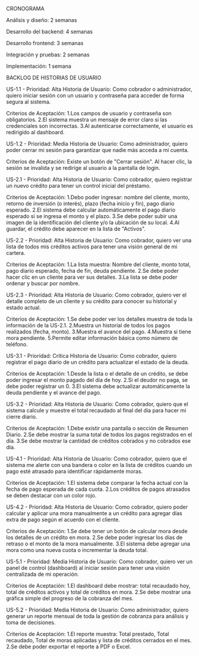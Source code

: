 CRONOGRAMA

Análisis y diseño: 2 semanas

Desarrollo del backend: 4 semanas

Desarrollo frontend: 3 semanas

Integración y pruebas: 2 semanas

Implementación: 1 semana


BACKLOG DE HISTORIAS DE USUARIO

US-1.1 - Prioridad: Alta
Historia de Usuario: Como cobrador o administrador, quiero iniciar sesión con un usuario y contraseña para acceder de forma segura al sistema.

Criterios de Aceptación:
1.Los campos de usuario y contraseña son obligatorios.
2.El sistema muestra un mensaje de error claro si las credenciales son incorrectas.
3.Al autenticarse correctamente, el usuario es redirigido al dashboard.


US-1.2 - Prioridad: Media
Historia de Usuario: Como administrador, quiero poder cerrar mi sesión para garantizar que nadie más acceda a mi cuenta.

Criterios de Aceptación:
Existe un botón de "Cerrar sesión".
Al hacer clic, la sesión se invalida y se redirige al usuario a la pantalla de login.

US-2.1 - Prioridad: Alta
Historia de Usuario: Como cobrador, quiero registrar un nuevo crédito para tener un control inicial del préstamo.

Criterios de Aceptación:
1.Debo poder ingresar: nombre del cliente, monto, retorno de inversión (o interés), plazo (fecha inicio y fin), pago diario esperado.
2.El sistema debe calcular automáticamente el pago diario esperado si se ingresa el monto y el plazo.
3.Se debe poder subir una imagen de la identificación del cliente y/o la ubicación de su local.
4.Al guardar, el crédito debe aparecer en la lista de "Activos".

US-2.2 - Prioridad: Alta
Historia de Usuario: Como cobrador, quiero ver una lista de todos mis créditos activos para tener una visión general de mi cartera.

Criterios de Aceptación:
1.La lista muestra: Nombre del cliente, monto total, pago diario esperado, fecha de fin, deuda pendiente.
2.Se debe poder hacer clic en un cliente para ver sus detalles.
3.La lista se debe poder ordenar y buscar por nombre.

US-2.3 - Prioridad: Alta
Historia de Usuario: Como cobrador, quiero ver el detalle completo de un cliente y su crédito para conocer su historial y estado actual.

Criterios de Aceptación:
1.Se debe poder ver los detalles muestra de toda la información de la US-2.1.
2.Muestra un historial de todos los pagos realizados (fecha, monto).
3.Muestra el avance del pago.
4.Muestra si tiene mora pendiente.
5.Permite editar información básica como número de teléfono.

US-3.1 - Prioridad: Crítica
Historia de Usuario: Como cobrador, quiero registrar el pago diario de un crédito para actualizar el estado de la deuda.

Criterios de Aceptación:
1.Desde la lista o el detalle de un crédito, se debe poder ingresar el monto pagado del día de hoy.
2.Si el deudor no paga, se debe poder registrar un 0.
3.El sistema debe actualizar automáticamente la deuda pendiente y el avance del pago.

US-3.2 - Prioridad: Alta
Historia de Usuario: Como cobrador, quiero que el sistema calcule y muestre el total recaudado al final del día para hacer mi cierre diario.

Criterios de Aceptación:
1.Debe existir una pantalla o sección de Resumen Diario.
2.Se debe mostrar la suma total de todos los pagos registrados en el día.
3.Se debe mostrar la cantidad de créditos cobrados y no cobrados ese día.

US-4.1 - Prioridad: Alta
Historia de Usuario: Como cobrador, quiero que el sistema me alerte con una bandera o color en la lista de créditos cuando un pago esté atrasado para identificar rápidamente moras.

Criterios de Aceptación:
1.El sistema debe comparar la fecha actual con la fecha de pago esperada de cada cuota.
2.Los créditos de pagos atrasados se deben destacar con un color rojo.

US-4.2 - Prioridad: Alta
Historia de Usuario: Como cobrador, quiero poder calcular y aplicar una mora manualmente a un crédito para agregar días extra de pago según el acuerdo con el cliente.

Criterios de Aceptación:
1.Se debe tener un botón de calcular mora desde los detalles de un crédito en mora.
2.Se debe poder ingresar los días de retraso o el monto de la mora manualmente.
3.El sistema debe agregar una mora como una nueva cuota o incrementar la deuda total.

US-5.1 - Prioridad: Media
Historia de Usuario: Como cobrador, quiero ver un panel de control (dashboard) al iniciar sesión para tener una visión centralizada de mi operación.

Criterios de Aceptación:
1.El dashboard debe mostrar: total recaudado hoy, total de créditos activos y total de créditos en mora.
2.Se debe mostrar una gráfica simple del progreso de la cobranza del mes.

US-5.2 - Prioridad: Media
Historia de Usuario: Como administrador, quiero generar un reporte mensual de toda la gestión de cobranza para análisis y toma de decisiones.

Criterios de Aceptación:
1.El reporte muestra: Total prestado, Total recaudado, Total de moras aplicadas y lista de créditos cerrados en el mes.
2.Se debe poder exportar el reporte a PDF o Excel.